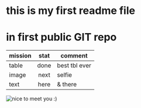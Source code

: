 # this is my first readme file 
# in first public GIT repo
| mission | stat | comment        |
|---------|:----:|----------------|
| table   | done | best tbl ever  |
| image   | next | selfie         |
|  text   | here | & there        |

![nice to meet you :)](https://www.meme-arsenal.com/memes/7dcf3531879c2aa6dd192a750432f402.jpg)
